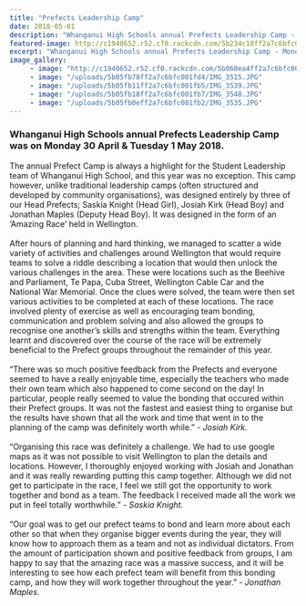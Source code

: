 ```yaml
---
title: "Prefects Leadership Camp"
date: 2018-05-01
description: "Whanganui High Schools annual Prefects Leadership Camp - Monday 30 April & Tuesday 1 May 2018..."
featured-image: http://c1940652.r52.cf0.rackcdn.com/5b234c18ff2a7c6bfc0023ab/Main-photo-2.smallergif.gif
excerpt: "Whanganui High Schools annual Prefects Leadership Camp - Monday 30 April & Tuesday 1 May 2018."
image_gallery:
     - image: "http://c1940652.r52.cf0.rackcdn.com/5b060ea4ff2a7c6bfc001ff4/Main-photo-4.jpg"
     - image: "/uploads/5b05fb78ff2a7c6bfc001fd4/IMG_3515.JPG"
     - image: "/uploads/5b05fb11ff2a7c6bfc001fb5/IMG_3539.JPG"
     - image: "/uploads/5b05fb18ff2a7c6bfc001fb7/IMG_3548.JPG"
     - image: "/uploads/5b05fb0eff2a7c6bfc001fb2/IMG_3535.JPG"
---
```


<h3>Whanganui High Schools annual&nbsp;Prefects Leadership Camp was on Monday 30 April &amp; Tuesday 1 May 2018.</h3>
<p>The annual Prefect Camp is always a highlight for the Student Leadership team of Whanganui High School, and this year was no exception. This camp however, unlike traditional leadership camps (often structured and developed by community organisations), was designed entirely by three of our Head Prefects; Saskia Knight (Head Girl), Josiah Kirk (Head Boy) and Jonathan Maples (Deputy Head Boy). It was designed in the form of an &lsquo;Amazing Race&rsquo; held in Wellington. <br /> <br />After hours of planning and hard thinking, we managed to scatter a wide variety of activities and challenges around Wellington that would require teams to solve a riddle describing a location that would then unlock the various challenges in the area. These were locations such as the Beehive and Parliament, Te Papa, Cuba Street, Wellington Cable Car and the National War Memorial. Once the clues were solved, the team were then set various activities to be completed at each of these locations. The race involved plenty of exercise as well as encouraging team bonding, communication and problem solving and also allowed the groups to recognise one another&rsquo;s skills and strengths within the team. Everything learnt and discovered over the course of the race will be extremely beneficial to the Prefect groups throughout the remainder of this year. <br /> <br />&ldquo;There was so much positive feedback from the Prefects and everyone seemed to have a really enjoyable time, especially the teachers who made their own team which also happened to come second on the day! In particular, people really seemed to value the bonding that occured within their Prefect groups. It was not the fastest and easiest thing to organise but the results have shown that all the work and time that went in to the planning of the camp was definitely worth while.&rdquo; - <em>Josiah Kirk.</em> <br /> <br />&ldquo;Organising this race was definitely a challenge. We had to use google maps as it was not possible to visit Wellington to plan the details and locations. However, I thoroughly enjoyed working with Josiah and Jonathan and it was really rewarding putting this camp together. Although we did not get to participate in the race, I feel we still got the opportunity to work together and bond as a team. The feedback I received made all the work we put in feel totally worthwhile.&rdquo; - <em>Saskia Knight.</em> <br /> <br />&ldquo;Our goal was to get our prefect teams to bond and learn more about each other so that when they organise bigger events during the year, they will know how to approach them as a team and not as individual dictators. From the amount of participation shown and positive feedback from groups, I am happy to say that the amazing race was a massive success, and it will be interesting to see how each prefect team will benefit from this bonding camp, and how they will work together throughout the year.&rdquo; - <em>Jonathan Maples.</em></p>

